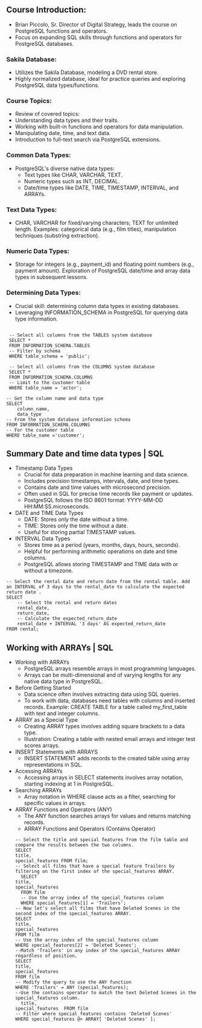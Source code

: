## Course Introduction:
- Brian Piccolo, Sr. Director of Digital Strategy, leads the course on PostgreSQL functions and operators.
- Focus on expanding SQL skills through functions and operators for PostgreSQL databases.
  
### Sakila Database:
- Utilizes the Sakila Database, modeling a DVD rental store.
- Highly normalized database, ideal for practice queries and exploring PostgreSQL data types/functions.
### Course Topics:
- Review of covered topics:
- Understanding data types and their traits.
- Working with built-in functions and operators for data manipulation.
- Manipulating date, time, and text data.
- Introduction to full-text search via PostgreSQL extensions.
### Common Data Types:
- PostgreSQL's diverse native data types:
    - Text types like CHAR, VARCHAR, TEXT.
    - Numeric types such as INT, DECIMAL.
    - Date/time types like DATE, TIME, TIMESTAMP, INTERVAL, and ARRAYs.
### Text Data Types:
- CHAR, VARCHAR for fixed/varying characters; TEXT for unlimited length. Examples: categorical data (e.g., film titles), manipulation techniques (substring extraction).
### Numeric Data Types:
- Storage for integers (e.g., payment_id) and floating point numbers (e.g., payment amount). Exploration of PostgreSQL date/time and array data types in subsequent lessons.
### Determining Data Types:
- Crucial skill: determining column data types in existing databases.
- Leveraging INFORMATION_SCHEMA in PostgreSQL for querying data type information.

```

 -- Select all columns from the TABLES system database
 SELECT * 
 FROM INFORMATION_SCHEMA.TABLES
 -- Filter by schema
 WHERE table_schema = 'public';

 -- Select all columns from the COLUMNS system database
 SELECT * 
 FROM INFORMATION_SCHEMA.COLUMNS 
 -- Limit to the customer table
 WHERE table_name = 'actor';

-- Get the column name and data type
SELECT
 	column_name, 
    data_type
-- From the system database information schema
FROM INFORMATION_SCHEMA.COLUMNS 
-- For the customer table
WHERE table_name ='customer';

```

## Summary Date and time data types | SQL
- Timestamp Data Types
  - Crucial for data preparation in machine learning and data science.
  - Includes precision timestamps, intervals, date, and time types.
  - Contains date and time values with microsecond precision.
  - Often used in SQL for precise time records like payment or updates.
  - PostgreSQL follows the ISO 8601 format: YYYY-MM-DD HH:MM:SS.microseconds.
- DATE and TIME Data Types
  - DATE: Stores only the date without a time.
  - TIME: Stores only the time without a date.
  - Useful for storing partial TIMESTAMP values.
- INTERVAL Data Types
  - Stores time as a period (years, months, days, hours, seconds).
  - Helpful for performing arithmetic operations on date and time columns.
  - PostgreSQL allows storing TIMESTAMP and TIME data with or without a timezone.
 
```
-- Select the rental date and return date from the rental table. Add an INTERVAL of 3 days to the rental_date to calculate the expected return date`.
SELECT
 	-- Select the rental and return dates
	rental_date,
	return_date,
 	-- Calculate the expected_return_date
	rental_date + INTERVAL '3 days' AS expected_return_date
FROM rental;

```
## Working with ARRAYs | SQL
- Working with ARRAYs
	- PostgreSQL arrays resemble arrays in most programming languages.
 	- Arrays can be multi-dimensional and of varying lengths for any native data type in PostgreSQL.
- Before Getting Started
	- Data science often involves extracting data using SQL queries.
 	- To work with data, databases need tables with columns and inserted records. Example: CREATE TABLE for a table called my_first_table with text and integer columns.
- ARRAY as a Special Type
	- Creating ARRAY types involves adding square brackets to a data type.
 	- Illustration: Creating a table with nested email arrays and integer test scores arrays.
- INSERT Statements with ARRAYS
	- INSERT STATEMENT adds records to the created table using array representations in SQL.
- Accessing ARRAYs
	- Accessing arrays in SELECT statements involves array notation, starting indexing at 1 in PostgreSQL.
- Searching ARRAYs
	- Array notation in WHERE clause acts as a filter, searching for specific values in arrays.
- ARRAY Functions and Operators (ANY)
	- The ANY function searches arrays for values and returns matching records.
 	- ARRAY Functions and Operators (Contains Operator)
  ```
  -- Select the title and special features from the film table and compare the results between the two columns.
  SELECT 
  title, 
  special_features FROM film;
  -- Select all films that have a special feature Trailers by filtering on the first index of the special_features ARRAY.
	SELECT 
  title, 
  special_features 
	FROM film
	-- Use the array index of the special_features column
	WHERE special_features[1] = 'Trailers';
  -- Now let's select all films that have Deleted Scenes in the second index of the special_features ARRAY.
  SELECT 
  title, 
  special_features
  FROM film
  -- Use the array index of the special_features column
  WHERE special_features[2] = 'Deleted Scenes';
  --Match 'Trailers' in any index of the special_features ARRAY regardless of position.
  SELECT 
  title, 
  special_features
  FROM film
  -- Modify the query to use the ANY function
  WHERE 'Trailers' = ANY (special_features);
  --Use the contains operator to match the text Deleted Scenes in the special_features column.
    title, 
  special_features  FROM film
  -- Filter where special_features contains 'Deleted Scenes'
  WHERE special_features @> ARRAY[ 'Deleted Scenes' ];
 ```
